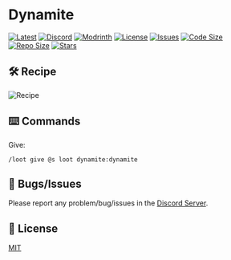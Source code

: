 # Dynamite

[![Latest](https://img.shields.io/github/v/release/lullaby6/dynamite-data-pack?color=blueviolet&logo=github)](https://github.com/lullaby6/dynamite-data-pack/releases)
[![Discord](https://img.shields.io/discord/1327308441324097681?label=discord&color=blue&logo=discord)](https://discord.gg/5UdcDa5xNC)
[![Modrinth](https://img.shields.io/modrinth/dt/dynamite?label=modrinth&logo=modrinth)](https://modrinth.com/datapack/ly-dynamite)
[![License](https://img.shields.io/badge/license-mit-green)](https://github.com/lullaby6/dynamite-data-pack/blob/main/LICENSE)
[![Issues](https://img.shields.io/github/issues/lullaby6/dynamite-data-pack?color=orange&logo=github)](https://github.com/lullaby6/dynamite-data-pack/issues)
[![Code Size](https://img.shields.io/github/languages/code-size/lullaby6/dynamite-data-pack?color=purple&logoColor=white)](https://github.com/lullaby6/dynamite-data-pack)
[![Repo Size](https://img.shields.io/github/repo-size/lullaby6/dynamite-data-pack?logo=dropbox&color=red)](https://github.com/lullaby6/dynamite-data-pack)
[![Stars](https://img.shields.io/github/stars/lullaby6/dynamite-data-pack?logo=github&color=yellow)](https://github.com/lullaby6/dynamite-data-pack/stargazers)

## 🛠️ Recipe

![Recipe](https://raw.githubusercontent.com/lullaby6/dynamite-data-pack/refs/heads/main/images/recipe.png)

## ⌨️ Commands

Give:

```mcfunction
/loot give @s loot dynamite:dynamite
```

## 👾 Bugs/Issues

Please report any problem/bug/issues in the [Discord Server](https://discord.gg/5UdcDa5xNC).

## 🪪 License

[MIT](https://github.com/lullaby6/dynamite-data-pack/blob/main/LICENSE)